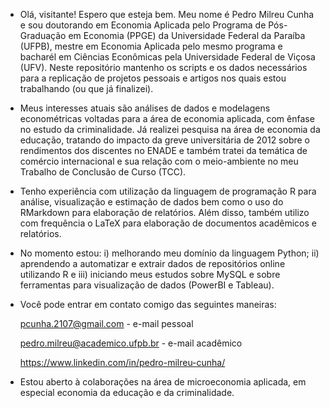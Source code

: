 - Olá, visitante! Espero que esteja bem. Meu nome é Pedro Milreu Cunha e sou doutorando em Economia Aplicada pelo Programa de Pós-Graduação em Economia (PPGE)
da Universidade Federal da Paraíba (UFPB), mestre em Economia Aplicada pelo mesmo programa e bacharél em Ciências Econômicas pela Universidade Federal de Viçosa (UFV). Neste repositório mantenho os scripts e os dados necessários para a replicação de projetos pessoais e artigos nos quais estou trabalhando (ou que já finalizei).

- Meus interesses atuais são análises de dados e modelagens econométricas voltadas para a área de economia aplicada, com ênfase no estudo da criminalidade. 
Já realizei pesquisa na área de economia da educação, tratando do impacto da greve universitária de 2012 sobre o rendimentos dos discentes no ENADE e também 
tratei da temática de comércio internacional e sua relação com o meio-ambiente no meu Trabalho de Conclusão de Curso (TCC).

- Tenho experiência com utilização da linguagem de programação R para análise, visualização e estimação de dados bem como o uso do RMarkdown para elaboração
de relatórios. Além disso, também utilizo com frequência o LaTeX para elaboração de documentos acadêmicos e relatórios.

- No momento estou: i) melhorando meu domínio da linguagem Python; ii) aprendendo a automatizar e extrair dados de repositórios online utilizando R e
iii) iniciando meus estudos sobre MySQL e sobre ferramentas para visualização de dados (PowerBI e Tableau).

- Você pode entrar em contato comigo das seguintes maneiras:
  
  pcunha.2107@gmail.com - e-mail pessoal
  
  pedro.milreu@academico.ufpb.br - e-mail acadêmico
  
  https://www.linkedin.com/in/pedro-milreu-cunha/
  
- Estou aberto à colaborações na área de microeconomia aplicada, em especial economia da educação e da criminalidade.

<!---
PedroMilreuCunha/PedroMilreuCunha is a ✨ special ✨ repository because its `README.md` (this file) appears on your GitHub profile.
You can click the Preview link to take a look at your changes.
--->
